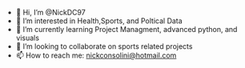 - 👋 Hi, I’m @NickDC97
- 👀 I’m interested in Health,Sports, and Poltical Data
- 🌱 I’m currently learning Project Managment, advanced python, and visuals 
- 💞️ I’m looking to collaborate on sports related projects
- 📫 How to reach me: nickconsolini@hotmail.com

<!---
NickDC97/NickDC97 is a ✨ special ✨ repository because its `README.md` (this file) appears on your GitHub profile.
You can click the Preview link to take a look at your changes.
--->
